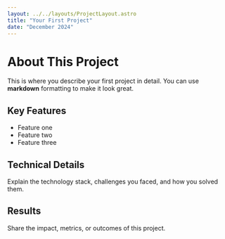 ```yaml
---
layout: ../../layouts/ProjectLayout.astro
title: "Your First Project"
date: "December 2024"
---
```


# About This Project

This is where you describe your first project in detail. You can use **markdown** formatting to make it look great.

## Key Features

- Feature one
- Feature two  
- Feature three

## Technical Details

Explain the technology stack, challenges you faced, and how you solved them.

## Results

Share the impact, metrics, or outcomes of this project.